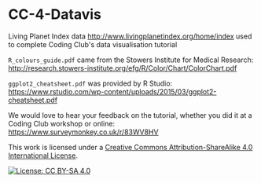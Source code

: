 # CC-4-Datavis

Living Planet Index data http://www.livingplanetindex.org/home/index used to complete Coding Club's data visualisation tutorial

`R_colours_guide.pdf` came from the Stowers Institute for Medical Research: http://research.stowers-institute.org/efg/R/Color/Chart/ColorChart.pdf

`ggplot2_cheatsheet.pdf` was provided by R Studio: https://www.rstudio.com/wp-content/uploads/2015/03/ggplot2-cheatsheet.pdf 

We would love to hear your feedback on the tutorial, whether you did it at a Coding Club workshop or online: 
https://www.surveymonkey.co.uk/r/83WV8HV

This work is licensed under a [Creative Commons Attribution-ShareAlike 4.0 International License](https://creativecommons.org/licenses/by-sa/4.0/).

[![License: CC BY-SA 4.0](https://licensebuttons.net/l/by-sa/4.0/80x15.png)](https://creativecommons.org/licenses/by-sa/4.0/)
